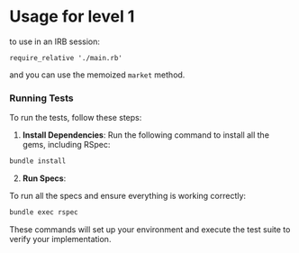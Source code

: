 # Usage for level 1

to use in an IRB session:

```
require_relative './main.rb'
```

and you can use the memoized `market` method.

### Running Tests

To run the tests, follow these steps:

1. **Install Dependencies**:
Run the following command to install all the gems, including RSpec:

```bash
bundle install
```

2. **Run Specs**:

To run all the specs and ensure everything is working correctly:

```bash
bundle exec rspec
```

These commands will set up your environment and execute the test suite to verify your implementation.